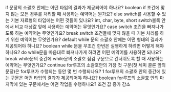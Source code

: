 if 문장의 소괄호 안에는 어떤 타입의 결과가 제공되어야 하나요?
boolean
if 조건에 맞지 않는 모든 경우를 처리할 때 사용하는 예약어는 뭔가요?
else
switch를 사용할 수 있는 기본 자료형의 타입에는 어떤 것들이 있나요?
int, char, byte, short
switch블록 안에서 비교 대상값 앞에 사용하는 예약어는 무엇인가요?
case
switch 조건을 빠져나가도록 하는 예약어는 무엇인가요?
break
switch 조건들에 맞지 않을 때 기본 처리를 하기 위한 예약어는 무엇인가요?
default
while 문의 소괄호 안에는 어떤 형태의 결과가 제공되어야 하나요?
boolean
while 문을 무조건 한번은 실행하게 하려면 어떻게 해야 하나요?
do
while문을 마음대로 빠져나가게 하려면 어떤 예약어를 사용하면 되나요?
break
while문의 중간에 while문의 소괄호 점검 구문으로 건너뛰도록 할 때 사용하는 예약어는 무엇인가요?
continue
for루프의 소괄호안의 가장 첫 구문(첫 세미 콜론 앞의 문장)은 for루프가 수행되는 동안 몇 번 수행되나요?
1
for루프의 소괄호 안의 중간에 있는 구문은 어떤 타입의 결과가 제공되어야 하나요?
boolean
for루프의 소괄호 안의 마지막에 있는 구문에서는 어떤 작업을 수행하나요?
조건 값 증가 감소

